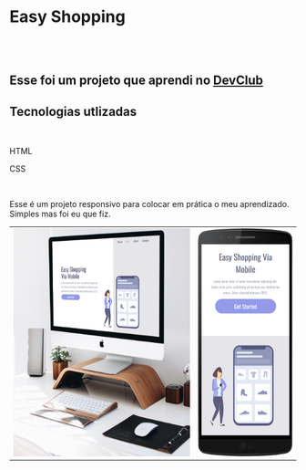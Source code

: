 <h1>Easy Shopping</h1>
<br>
<br>
<h2>Esse foi um projeto que aprendi no <a href="https:rodolfomori.com.br/devclub">DevClub</a></h2>
<h2>Tecnologias utlizadas</h2>
<br>
  <p>HTML</p>
  <p>CSS</p>
  <br>

  <p>Esse é um projeto responsivo para colocar em prática o meu aprendizado. Simples mas foi eu que fiz.</p>


<table>
  <tr>
<td><img src="https://github.com/oseasviza/Projeto-Easy-Shopping/blob/master/assets/Mock-up%20PC.png?raw=true" height="400"/> </td>
<td><img src="https://github.com/oseasviza/Projeto-Easy-Shopping/blob/master/assets/Mock-up%20Celular.png?raw=true" height="400" </td>
    </tr>
</table>
